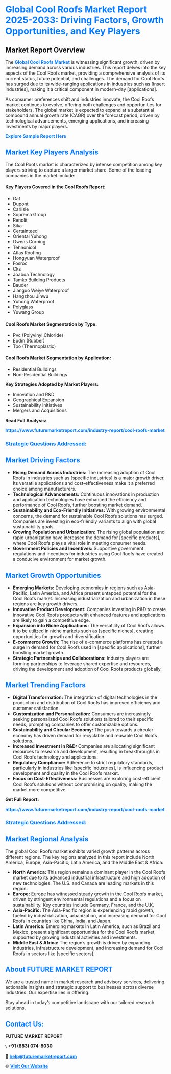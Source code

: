 <h1 style="color: #007BFF;">Global Cool Roofs Market Report 2025-2033: Driving Factors, Growth Opportunities, and Key Players</h1>

<section id="overview">
<h2>Market Report Overview</h2>
<p>The <a href="https://www.futuremarketreport.com/industry-report/cool-roofs-market" style="color: #007BFF; text-decoration: none;"><strong>Global Cool Roofs Market</strong></a> is witnessing significant growth, driven by increasing demand across various industries. This report delves into the key aspects of the Cool Roofs market, providing a comprehensive analysis of its current status, future potential, and challenges. The demand for Cool Roofs has surged due to its wide-ranging applications in industries such as [insert industries], making it a critical component in modern-day [applications].</p>
<p>As consumer preferences shift and industries innovate, the Cool Roofs market continues to evolve, offering both challenges and opportunities for stakeholders. The global market is expected to expand at a substantial compound annual growth rate (CAGR) over the forecast period, driven by technological advancements, emerging applications, and increasing investments by major players.</p>
</section>

<section id="overview">
<p><a href="https://www.futuremarketreport.com/request-sample/reportId=30774" style="color: #007BFF; text-decoration: none;"><strong>Explore Sample Report Here</strong></a></p>
</section>

<section id="key-players">
<h2 style="color: #007BFF;">Market Key Players Analysis</h2>
<p>The Cool Roofs market is characterized by intense competition among key players striving to capture a larger market share. Some of the leading companies in the market include:</p>
<h4>Key Players Covered in the Cool Roofs Report:</h4>
<ul><li>Gaf</li><li>Dupont</li><li>Carlisle</li><li>Soprema Group</li><li>Renolit</li><li>Sika</li><li>Certainteed</li><li>Oriental Yuhong</li><li>Owens Corning</li><li>Tehnonicol</li><li>Atlas Roofing</li><li>Hongyuan Waterproof</li><li>Fosroc</li><li>Cks</li><li>Joaboa Technology</li><li>Tamko Building Products</li><li>Bauder</li><li>Jianguo Weiye Waterproof</li><li>Hangzhou Jinwu</li><li>Yuhong Waterproof</li><li>Polyglass</li><li>Yuwang Group</li></ul>
<h4>Cool Roofs Market Segmentation by Type:</h4>
<ul><li>Pvc (Polyvinyl Chloride)</li><li>Epdm (Rubber)</li><li>Tpo (Thermoplastic)</li></ul>

<h4>Cool Roofs Market Segmentation by Application:</h4>
<ul><li>Residential Buildings</li><li>Non-Residential Buildings</li></ul>
<p><strong>Key Strategies Adopted by Market Players:</strong></p>
<ul>
<li>Innovation and R&D</li>
<li>Geographical Expansion</li>
<li>Sustainability Initiatives</li>
<li>Mergers and Acquisitions</li>
</ul>
</section>

<section>
<p><strong>Read Full Analysis: </strong></p><a href="https://www.futuremarketreport.com/industry-report/cool-roofs-market" style="color: #007BFF; text-decoration: none;"><strong>https://www.futuremarketreport.com/industry-report/cool-roofs-market</strong></a>
<h3 style="color: #007BFF;">Strategic Questions Addressed:</h3>
</section>

<section id="driving-factors">
<h2 style="color: #007BFF;">Market Driving Factors</h2>
<ul>
<li><strong>Rising Demand Across Industries:</strong> The increasing adoption of Cool Roofs in industries such as [specific industries] is a major growth driver. Its versatile applications and cost-effectiveness make it a preferred choice among manufacturers.</li>
<li><strong>Technological Advancements:</strong> Continuous innovations in production and application technologies have enhanced the efficiency and performance of Cool Roofs, further boosting market demand.</li>
<li><strong>Sustainability and Eco-Friendly Initiatives:</strong> With growing environmental concerns, the demand for sustainable Cool Roofs solutions has surged. Companies are investing in eco-friendly variants to align with global sustainability goals.</li>
<li><strong>Growing Population and Urbanization:</strong> The rising global population and rapid urbanization have increased the demand for [specific products], where Cool Roofs plays a vital role in meeting consumer needs.</li>
<li><strong>Government Policies and Incentives:</strong> Supportive government regulations and incentives for industries using Cool Roofs have created a conducive environment for market growth.</li>
</ul>
</section>

<section id="growth-opportunities">
<h2 style="color: #007BFF;">Market Growth Opportunities</h2>
<ul>
<li><strong>Emerging Markets:</strong> Developing economies in regions such as Asia-Pacific, Latin America, and Africa present untapped potential for the Cool Roofs market. Increasing industrialization and urbanization in these regions are key growth drivers.</li>
<li><strong>Innovative Product Development:</strong> Companies investing in R&D to create innovative Cool Roofs products with enhanced features and applications are likely to gain a competitive edge.</li>
<li><strong>Expansion into Niche Applications:</strong> The versatility of Cool Roofs allows it to be utilized in niche markets such as [specific niches], creating opportunities for growth and diversification.</li>
<li><strong>E-commerce Growth:</strong> The rise of e-commerce platforms has created a surge in demand for Cool Roofs used in [specific applications], further boosting market growth.</li>
<li><strong>Strategic Partnerships and Collaborations:</strong> Industry players are forming partnerships to leverage shared expertise and resources, driving the development and adoption of Cool Roofs products globally.</li>
</ul>
</section>

<section id="trending-factors">
<h2 style="color: #007BFF;">Market Trending Factors</h2>
<ul>
<li><strong>Digital Transformation:</strong> The integration of digital technologies in the production and distribution of Cool Roofs has improved efficiency and customer satisfaction.</li>
<li><strong>Customization and Personalization:</strong> Consumers are increasingly seeking personalized Cool Roofs solutions tailored to their specific needs, prompting companies to offer customizable options.</li>
<li><strong>Sustainability and Circular Economy:</strong> The push towards a circular economy has driven demand for recyclable and reusable Cool Roofs solutions.</li>
<li><strong>Increased Investment in R&D:</strong> Companies are allocating significant resources to research and development, resulting in breakthroughs in Cool Roofs technology and applications.</li>
<li><strong>Regulatory Compliance:</strong> Adherence to strict regulatory standards, particularly in industries like [specific industries], is influencing product development and quality in the Cool Roofs market.</li>
<li><strong>Focus on Cost-Effectiveness:</strong> Businesses are exploring cost-efficient Cool Roofs solutions without compromising on quality, making the market more competitive.</li>
</ul>
</section>

<section>
<p><strong>Get Full Report: </strong></p><a href="https://www.futuremarketreport.com/industry-report/cool-roofs-market" style="color: #007BFF; text-decoration: none;"><strong>https://www.futuremarketreport.com/industry-report/cool-roofs-market</strong></a>
<h3 style="color: #007BFF;">Strategic Questions Addressed:</h3>
</section>


<section id="regional-analysis">
<h2 style="color: #007BFF;">Market Regional Analysis</h2>
<p>The global Cool Roofs market exhibits varied growth patterns across different regions. The key regions analyzed in this report include North America, Europe, Asia-Pacific, Latin America, and the Middle East & Africa:</p>
<ul>
<li><strong>North America:</strong> This region remains a dominant player in the Cool Roofs market due to its advanced industrial infrastructure and high adoption of new technologies. The U.S. and Canada are leading markets in this region.</li>
<li><strong>Europe:</strong> Europe has witnessed steady growth in the Cool Roofs market, driven by stringent environmental regulations and a focus on sustainability. Key countries include Germany, France, and the U.K.</li>
<li><strong>Asia-Pacific:</strong> The Asia-Pacific region is experiencing rapid growth, fueled by industrialization, urbanization, and increasing demand for Cool Roofs in countries like China, India, and Japan.</li>
<li><strong>Latin America:</strong> Emerging markets in Latin America, such as Brazil and Mexico, present significant opportunities for the Cool Roofs market, supported by growing industrial activities and investments.</li>
<li><strong>Middle East & Africa:</strong> The region’s growth is driven by expanding industries, infrastructure development, and increasing demand for Cool Roofs in sectors like [specific sectors].</li>
</ul>
</section>

<footer>
<h2 style="color: #007BFF;">About FUTURE MARKET REPORT</h2>
<p>We are a trusted name in market research and advisory services, delivering actionable insights and strategic support to businesses across diverse industries. Our expertise lies in offering:</p>

<p>Stay ahead in today’s competitive landscape with our tailored research solutions.</p>

<h2 style="color: #007BFF;">Contact Us:</h2>
<p><strong>FUTURE MARKET REPORT</strong></p>
<p>📞 <strong>+91 (883) 074-8030</strong></p>
<p>📧 <strong><a href="mailto:help@futuremarketreport.com" style="color: #007BFF;">help@futuremarketreport.com</a></strong></p>
<p>🌐 <strong><a href="https://www.futuremarketreport.com/" style="color: #007BFF;">Visit Our Website</a></strong></p>
</footer>